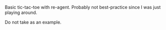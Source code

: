 Basic tic-tac-toe with re-agent. Probably not best-practice since I was just playing around.

Do not take as an example.

